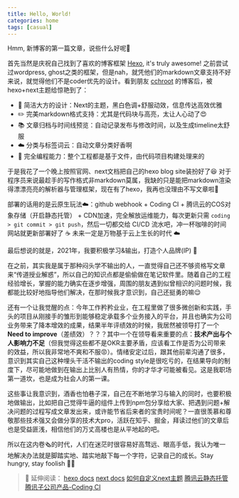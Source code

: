 ```yaml
---
title: Hello, World!
categories: home
tags: [casual]
---
```

Hmm, 新博客的第一篇文章，说些什么好呢🧐

首先当然是庆祝自己找到了喜欢的博客框架 [Hexo](https://hexo.io/), it's truly awesome! 之前尝试过wordpress, ghost之类的框架，但是nah，就凭他们的markdown文章支持不好来说，就觉得他们不是coder优先的设计。看到朋友 [cchroot](https://cchroot.github.io/) 的博客后，被hexo+next主题给惊艳到了：
- 🎨 简洁大方的设计：Next的主题，黑白色调+舒服动效，信息传达高效优雅
- ✏️ 完美markdown格式支持：尤其是代码块与高亮，太让人心动了😍
- 📚 文章归档与时间线预览：自动记录发布与修改时间，以及生成timeline太舒服
- ☁️ 分类与标签词云：自动文章分类好香啊
- 🤖 完全编程能力：整个工程都是基于文件，由代码项目构建处理来的

于是我花了一个晚上按照官网、next文档把自己的hexo blog site装扮好了😆 对于程序员来说最趁手的写作格式非markdown莫属，我缺的只是能把markdown渲染得漂漂亮亮的解析器与管理框架，现在有了hexo，我再也没理由不写文章啦🐶

部署的话用的是云原生玩法☁️：github webhook + Coding CI + 腾讯云的COS对象存储（开启静态托管） + CDN加速，完全解放运维能力，每次更新只需 `coding > git commit > git push`，然后一切都交给 CI/CD 流水吧，冲一杯咖啡的时间网站就更新部署好了 ☕️ 未来一定是万物基于云上生长的时代 ☁️

最后想说的就是，2021年，我要积极学习&输出，打造个人品牌(IP) 🤩

在之前，其实我是属于那种闷头学不输出的人，一直觉得自己还不够资格写文章来“传道授业解惑”，所以自己的知识点都是偷偷做在笔记软件里。随着自己的工程经验增长，掌握的能力确实在逐步增强，周围的朋友遇到似曾相识的问题时候，我都能比较好地指导他们解决，在那时候我才意识到，自己还挺勇的嘛😌 

还有一个让我觉醒的点：今年工作矜矜业业，在工程里做了很多微创新和实践，手头的项目从刚接手的雏形到能够稳定承载多个业务接入的平台，并且也确实为公司业务带来了降本增效的成果，结果半年评绩效的时候，我居然被领导打了一个**Need to improve**（差绩效）？？？其中一个在领导看来重要的点：**技术产出与个人影响力不足**（但我觉得这些都不是OKR主要矛盾，应该看工作是否为公司带来的效益，所以我非常地不爽和不服😡）。情绪安定过后，跟其他前辈沟通了很多，意识到其实自己这种埋头干活不输出的coding style是很吃亏的，在结果导向的制度下，尽可能地做到在输出上比别人有热情，你的才华才可能被看见。这是我职场第一道坎，也是成为社会人的第一课。

这些事让我意识到，酒香也怕巷子深，自己在不断地学习与输入的同时，也要积极地做输出，比如把自己觉得牛逼的组件上传到npm包分享给大家、把遇到问题+解决问题的过程写成文章发出来，或许能节省后来者的宝贵时间呢？一直很羡慕和尊敬那些技术强又会做分享的技术大pro，活跃在知乎、掘金，拜读过他们的文章后也是受益匪浅，相信他们的万丈高楼也是从平地起的吧。

所以在这内卷🗞的时代，人们在迷茫时很容易好高骛远、眼高手低，我认为唯一地解决办法就是脚踏实地、踏实地敲下每一个字符，记录自己的成长。Stay hungry, stay foolish ✍🏻

> 🔖 延伸阅读：
> [hexo docs](https://hexo.io/docs/)
> [next docs](https://theme-next.js.org/)
> [如何自定义next主题](http://shenzekun.cn/hexo%E7%9A%84next%E4%B8%BB%E9%A2%98%E4%B8%AA%E6%80%A7%E5%8C%96%E9%85%8D%E7%BD%AE%E6%95%99%E7%A8%8B.html)
> [腾讯云静态托管](https://cloud.tencent.com/document/product/436/14984)
> [腾讯子公司产品-Coding CI](https://console.cloud.tencent.com/coding)